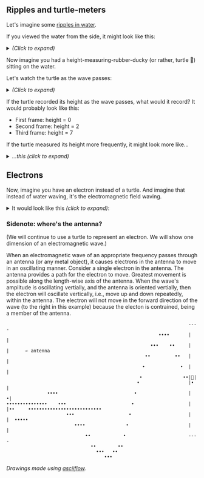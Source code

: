 ## Ripples and turtle-meters

Let's imagine some [ripples in water](https://www.youtube.com/watch?v=FeXP7SxCKKE).

If you viewed the water from the side, it might look like this:

<details><summary><i>(Click to expand)</i></summary>

First frame
```
                                              ••••
                                           •••    ••
                                         ••         ••
                                        •             •
                                       •               ••
                                      •                  ••
     ••••                            •                     ••
•••••    •••                        •                        ••     •••••••••••••••••••••••••••••••••••••
            •••                    •                           •••••
               ••••               •
                   ••            •
                     ••        ••
                       •••   ••
                          •••

```

Second frame

```
                                                        ••••
                                                     •••    ••
                                                   ••         ••
                                                  •             •
                                                 •               ••
                                                •                  ••
               ••••                            •                     ••
•••••••••••••••    •••                        •                        ••     •••••••••••••••••••••••••••
                      •••                    •                           •••••
                         ••••               •
                             ••            •
                               ••        ••
                                 •••   ••
                                    •••
```

Third frame

```
                                                                      ••••
                                                                   •••    ••
                                                                 ••         ••
                                                                •             •
                                                               •               ••
                                                              •                  ••
                             ••••                            •                     ••
•••••••••••••••••••••••••••••    •••                        •                        ••     •••••••••••••
                                    •••                    •                           •••••
                                       ••••               •
                                           ••            •
                                             ••        ••
                                               •••   ••
                                                  •••
```
</details>


Now imagine you had a height-measuring-rubber-ducky (or rather, turtle 🐢) sitting on the water.

Let's watch the turtle as the wave passes:

<details><summary><i>(Click to expand)</i></summary>

First frame
```
                                              ••••
                                           •••    ••
                                         ••         ••
                                        •             •
                                       •               ••
                                      •                  ••
     ••••                            •                     ••       🐢    
•••••    •••                        •                        ••     •••••••••••••••••••••••••••••••••••••
            •••                    •                           •••••
               ••••               •
                   ••            •
                     ••        ••
                       •••   ••
                          •••

```

Second frame

```
                                                        ••••
                                                     •••    ••
                                                   ••         ••
                                                  •             •
                                                 •               •• 🐢
                                                •                  •• 
               ••••                            •                     ••
•••••••••••••••    •••                        •                        ••     •••••••••••••••••••••••••••
                      •••                    •                           •••••
                         ••••               •
                             ••            •
                               ••        ••
                                 •••   ••
                                    •••
```

Third frame

```
                                                                       🐢
                                                                      ••••
                                                                   •••    ••
                                                                 ••         ••
                                                                •             •
                                                               •               ••
                                                              •                  ••
                             ••••                            •                     ••
•••••••••••••••••••••••••••••    •••                        •                        ••     •••••••••••••
                                    •••                    •                           •••••
                                       ••••               •
                                           ••            •
                                             ••        ••
                                               •••   ••
                                                  •••
```
</details>

If the turtle recorded its height as the wave passes, what would it record? It would probably look like this:

- First frame: height = 0
- Second frame: height = 2
- Third frame: height = 7

If the turtle measured its height more frequently, it might look more like... 

<details><summary><i>...this (click to expand)</i></summary>

```
  0
  0
 -1
 -1
 -1
 -1
 -1
  0
  0
  1
  1
  2
  2
  3
  3
  4
  5
  5
  6
  6
  7
  7
  7
  7
  6
  etc
```
</details>

## Electrons

Now, imagine you have an electron instead of a turtle. And imagine that instead of water waving, it's the electromagnetic field waving.

<details><summary>It would look like this <i>(click to expand)</i>:</summary>

_(Exactly the same figure as above, but with an electron instead of a turtle. There's no electron emoji.)_

</details>

### Sidenote: where's the antenna?

(We will continue to use a turtle to represent an electron.  We will show one dimension of an electromagnetic wave.)

When an electromagnetic wave of an appropriate frequency passes through an antenna (or any metal object), it causes electrons in the antenna to move in an oscillating manner.  Consider a single electron in the antenna.  The antenna provides a path for the electron to move.  Greatest movement is possible along the length-wise axis of the antenna.  When the wave's amplitude is oscillating vertially, and the antenna is oriented vertially, then the electron will oscillate vertically, i.e., move up and down repeatedly, within the antenna.  The electron will not move in the forward direction of the wave (to the right in this example) because the electon is contrained, being a member of the antenna.

```
                                                                   ----
                                                        ••••       |  |
                                                     •••    ••     |  |      ← antenna
                                                   ••         ••   |  |
                                                  •             •  |  |
                                                 •               ••|🐢|
                                                •                  |• |
               ••••                            •                   | •|
•••••••••••••••    •••                        •                    |  |••     •••••••••••••••••••••••••••
                      •••                    •                     |  |  •••••
                         ••••               •                      |  |
                             ••            •                       ----
                               ••        ••
                                 •••   ••
                                    •••

```


_Drawings made using [asciiflow](https://asciiflow.com/)._
